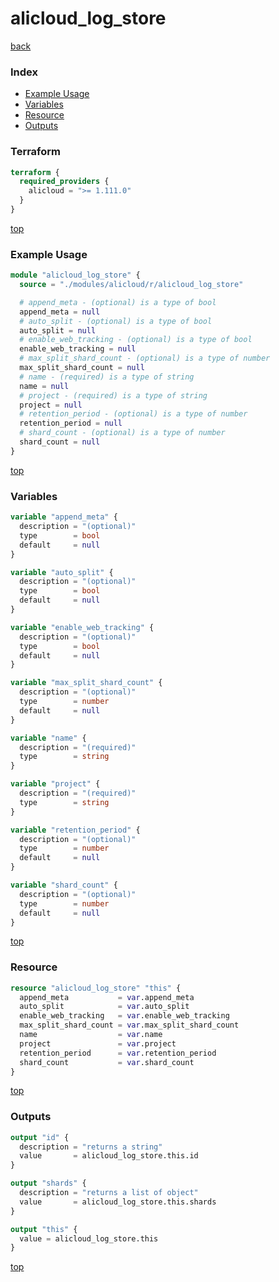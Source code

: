 # alicloud_log_store

[back](../alicloud.md)

### Index

- [Example Usage](#example-usage)
- [Variables](#variables)
- [Resource](#resource)
- [Outputs](#outputs)

### Terraform

```terraform
terraform {
  required_providers {
    alicloud = ">= 1.111.0"
  }
}
```

[top](#index)

### Example Usage

```terraform
module "alicloud_log_store" {
  source = "./modules/alicloud/r/alicloud_log_store"

  # append_meta - (optional) is a type of bool
  append_meta = null
  # auto_split - (optional) is a type of bool
  auto_split = null
  # enable_web_tracking - (optional) is a type of bool
  enable_web_tracking = null
  # max_split_shard_count - (optional) is a type of number
  max_split_shard_count = null
  # name - (required) is a type of string
  name = null
  # project - (required) is a type of string
  project = null
  # retention_period - (optional) is a type of number
  retention_period = null
  # shard_count - (optional) is a type of number
  shard_count = null
}
```

[top](#index)

### Variables

```terraform
variable "append_meta" {
  description = "(optional)"
  type        = bool
  default     = null
}

variable "auto_split" {
  description = "(optional)"
  type        = bool
  default     = null
}

variable "enable_web_tracking" {
  description = "(optional)"
  type        = bool
  default     = null
}

variable "max_split_shard_count" {
  description = "(optional)"
  type        = number
  default     = null
}

variable "name" {
  description = "(required)"
  type        = string
}

variable "project" {
  description = "(required)"
  type        = string
}

variable "retention_period" {
  description = "(optional)"
  type        = number
  default     = null
}

variable "shard_count" {
  description = "(optional)"
  type        = number
  default     = null
}
```

[top](#index)

### Resource

```terraform
resource "alicloud_log_store" "this" {
  append_meta           = var.append_meta
  auto_split            = var.auto_split
  enable_web_tracking   = var.enable_web_tracking
  max_split_shard_count = var.max_split_shard_count
  name                  = var.name
  project               = var.project
  retention_period      = var.retention_period
  shard_count           = var.shard_count
}
```

[top](#index)

### Outputs

```terraform
output "id" {
  description = "returns a string"
  value       = alicloud_log_store.this.id
}

output "shards" {
  description = "returns a list of object"
  value       = alicloud_log_store.this.shards
}

output "this" {
  value = alicloud_log_store.this
}
```

[top](#index)